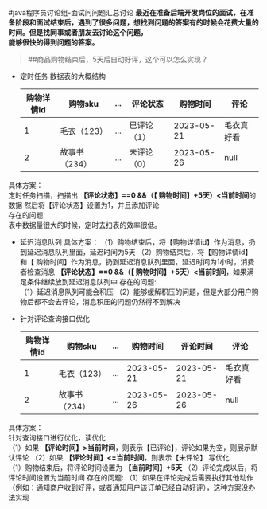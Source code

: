 #java程序员讨论组-面试问问题汇总讨论
**最近在准备后端开发岗位的面试，在准备阶段和面试结束后，遇到了很多问题，想找到问题的答案有的时候会花费大量的时间。但是找同事或者朋友去讨论这个问题，  
能够很快的得到问题的答案。**
>##商品购物结束后，5天后自动好评，这个可以怎么实现？
+ 定时任务
数据表的大概结构  

  |  购物详情id   | 购物sku  |  ...  | 评论状态 | 购物时间| 评论 |
  |  ----  | ----  | ----  | ----  | ----  | ----  |
  | 1  | 毛衣（123） | ...  | 已评论（1） |2023-05-21|毛衣真好看|
  | 2  | 故事书（234） | ...  | 未评论（0） |2023-05-26|null|
具体方案：  
定时任务扫描，扫描出 **【评论状态】==0 &&（【 购物时间】+5天）<当前时间**的数据
然后将【评论状态】设置为1，并且添加评论  
存在的问题:  
表中数据量很大的时候，定时去扫表的效率很低。  
+ 延迟消息队列
具体方案：
（1）购物结束后，将【购物详情id】作为消息，扔到延迟消息队列里面，延迟时间为5天
（2）购物结束后，将【购物详情id】和【 购物时间】作为消息，扔到延迟消息队列里面，延迟时间为1小时，消费者检查消息 **【评论状态】==0 &&（【 购物时间】+5天）<当前时间**，如果满足条件继续放到延迟消息队列中
存在的问题:  
（1）延迟消息队列可能会积压
（2）能够缓解积压的问题，但是大部分用户购物后都不会去评论，消息积压的问题仍然得不到解决
+ 针对评论查询接口优化

  |  购物详情id   | 购物sku  |  ...  | 购物时间|评论时间| 评论 |
    |  ----  | ----  | ----  | ----  | ---- | ---- |
  | 1  | 毛衣（123） | ...  |2023-05-21|2023-05-21|毛衣真好看|
  | 2  | 故事书（234） | ...  |2023-05-26|2023-05-26|null|
具体方案：  
针对查询接口进行优化，读优化  
（1）如果 **【评论时间】>当前时间**，则表示【已评论】，评论如果为空，则展示默认评论
（2）如果 **【评论时间】<=当前时间**，则表示【未评论】
写优化  
（1）购物结束后，将评论时间设置为 **【当前时间】+5天**
（2）评论完成以后，将评论时间设置为当前时间
存在的问题: 
（1）如果在评论完成后需要执行其他动作（例如：通知商户收到好评，或者通知用户该订单已经自动好评），这种方案没办法实现


